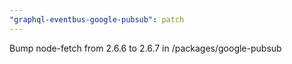 ```yaml
---
"graphql-eventbus-google-pubsub": patch
---
```


Bump node-fetch from 2.6.6 to 2.6.7 in /packages/google-pubsub
